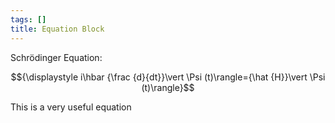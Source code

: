 ```yaml
---
tags: []
title: Equation Block
---
```


Schrödinger Equation:

$${\displaystyle i\hbar {\frac {d}{dt}}\vert \Psi (t)\rangle={\hat {H}}\vert \Psi (t)\rangle}$$

This is a very useful equation
